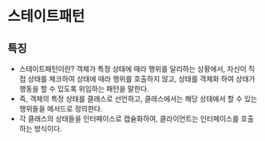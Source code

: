 # 스테이트패턴

## 특징
- 스테이트패턴이란? 객체가 특정 상태에 때라 행위를 달리하는 상황에서, 자신이 직접 상태를 체크하여 상태에 때라 행위를 호출하지 않고, 상태를 객체화 하여 상태가 행동을 할 수 있도록 위임하는 패턴을 말한다.
- 즉, 객체의 특정 상태를 클래스로 선언하고, 클래스에서는 해당 상태에서 할 수 있는 행위들을 메서드로 정의한다.
- 각 클래스의 상태들을 인터페이스로 캡슐화하여, 클라이언트는 인터페이스를 호출하는 방식이다.
